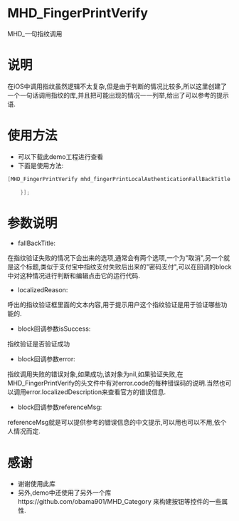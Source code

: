 # MHD_FingerPrintVerify
MHD_一句指纹调用

# 说明

在iOS中调用指纹虽然逻辑不太复杂,但是由于判断的情况比较多,所以这里创建了一个一句话调用指纹的库,并且把可能出现的情况一一列举,给出了可以参考的提示语.

# 使用方法

* 可以下载此demo工程进行查看
* 下面是使用方法:

```Objective-C
[MHD_FingerPrintVerify mhd_fingerPrintLocalAuthenticationFallBackTitle:@"MHD_备用选项标题" localizedReason:@"MHD_一键指纹" callBack:^(BOOL isSuccess, NSError * _Nullable error, NSString *referenceMsg) {
        
    }];
```
    
# 参数说明

* fallBackTitle:

在指纹验证失败的情况下会出来的选项,通常会有两个选项,一个为"取消",另一个就是这个标题,类似于支付宝中指纹支付失败后出来的"密码支付",可以在回调的block中对这种情况进行判断和编辑点击它的运行代码.

* localizedReason:

呼出的指纹验证框里面的文本内容,用于提示用户这个指纹验证是用于验证哪些功能的.

* block回调参数isSuccess:

指纹验证是否验证成功

* block回调参数error:

指纹调用失败的错误对象,如果成功,该对象为nil,如果验证失败,在MHD_FingerPrintVerify的头文件中有对error.code的每种错误码的说明.当然也可以调用error.localizedDescription来查看官方的错误信息.

* block回调参数referenceMsg:

referenceMsg就是可以提供参考的错误信息的中文提示,可以用也可以不用,依个人情况而定.

# 感谢

* 谢谢使用此库
* 另外,demo中还使用了另外一个库https://github.com/obama901/MHD_Category 
 来构建按钮等控件的一些属性.



